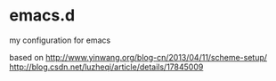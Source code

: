 # emacs.d
my configuration for emacs

based on
http://www.yinwang.org/blog-cn/2013/04/11/scheme-setup/
http://blog.csdn.net/luzheqi/article/details/17845009
